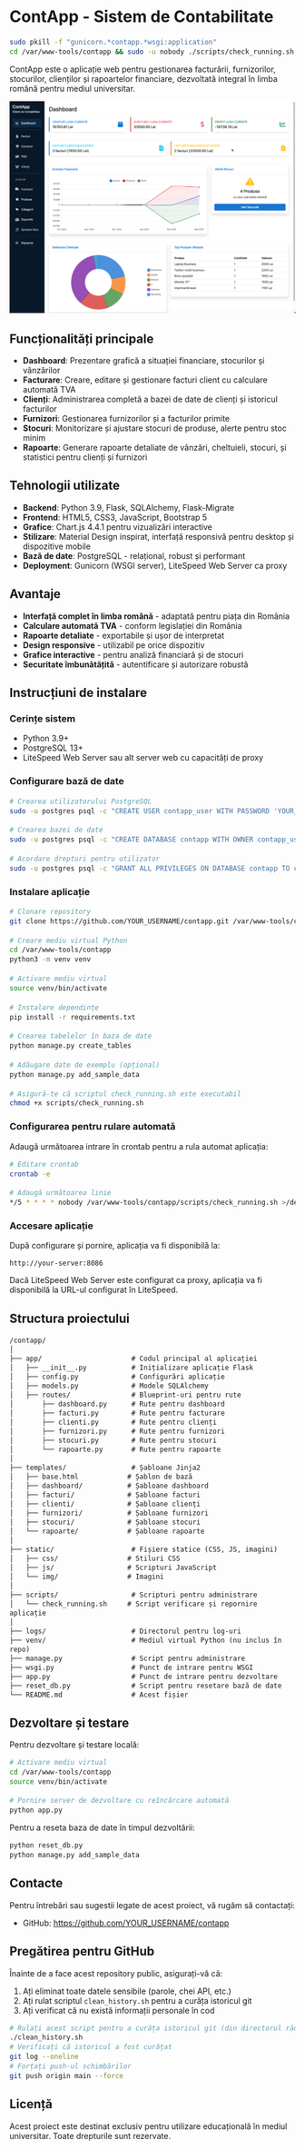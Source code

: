 # ContApp - Sistem de Contabilitate

```bash
sudo pkill -f "gunicorn.*contapp.*wsgi:application"
cd /var/www-tools/contapp && sudo -u nobody ./scripts/check_running.sh
```

ContApp este o aplicație web pentru gestionarea facturării, furnizorilor, stocurilor, clienților și rapoartelor financiare, dezvoltată integral în limba română pentru mediul universitar.

![ContApp Dashboard](md.img/app-screenshot.png)

## Funcționalități principale

- **Dashboard**: Prezentare grafică a situației financiare, stocurilor și vânzărilor
- **Facturare**: Creare, editare și gestionare facturi client cu calculare automată TVA
- **Clienți**: Administrarea completă a bazei de date de clienți și istoricul facturilor
- **Furnizori**: Gestionarea furnizorilor și a facturilor primite
- **Stocuri**: Monitorizare și ajustare stocuri de produse, alerte pentru stoc minim
- **Rapoarte**: Generare rapoarte detaliate de vânzări, cheltuieli, stocuri, și statistici pentru clienți și furnizori

## Tehnologii utilizate

- **Backend**: Python 3.9, Flask, SQLAlchemy, Flask-Migrate
- **Frontend**: HTML5, CSS3, JavaScript, Bootstrap 5
- **Grafice**: Chart.js 4.4.1 pentru vizualizări interactive
- **Stilizare**: Material Design inspirat, interfață responsivă pentru desktop și dispozitive mobile
- **Bază de date**: PostgreSQL - relațional, robust și performant
- **Deployment**: Gunicorn (WSGI server), LiteSpeed Web Server ca proxy

## Avantaje

- **Interfață complet în limba română** - adaptată pentru piața din România
- **Calculare automată TVA** - conform legislației din România
- **Rapoarte detaliate** - exportabile și ușor de interpretat
- **Design responsive** - utilizabil pe orice dispozitiv
- **Grafice interactive** - pentru analiză financiară și de stocuri
- **Securitate îmbunătățită** - autentificare și autorizare robustă

## Instrucțiuni de instalare

### Cerințe sistem
- Python 3.9+
- PostgreSQL 13+
- LiteSpeed Web Server sau alt server web cu capacități de proxy

### Configurare bază de date

```bash
# Crearea utilizatorului PostgreSQL
sudo -u postgres psql -c "CREATE USER contapp_user WITH PASSWORD 'YOUR_PASSWORD_HERE';"

# Crearea bazei de date
sudo -u postgres psql -c "CREATE DATABASE contapp WITH OWNER contapp_user;"

# Acordare drepturi pentru utilizator
sudo -u postgres psql -c "GRANT ALL PRIVILEGES ON DATABASE contapp TO contapp_user;"
```

### Instalare aplicație

```bash
# Clonare repository
git clone https://github.com/YOUR_USERNAME/contapp.git /var/www-tools/contapp

# Creare mediu virtual Python
cd /var/www-tools/contapp
python3 -m venv venv

# Activare mediu virtual
source venv/bin/activate

# Instalare dependințe
pip install -r requirements.txt

# Crearea tabelelor în baza de date
python manage.py create_tables

# Adăugare date de exemplu (opțional)
python manage.py add_sample_data

# Asigură-te că scriptul check_running.sh este executabil
chmod +x scripts/check_running.sh
```

### Configurarea pentru rulare automată

Adaugă următoarea intrare în crontab pentru a rula automat aplicația:

```bash
# Editare crontab
crontab -e

# Adaugă următoarea linie
*/5 * * * * nobody /var/www-tools/contapp/scripts/check_running.sh >/dev/null 2>&1
```

### Accesare aplicație

După configurare și pornire, aplicația va fi disponibilă la:

```
http://your-server:8086
```

Dacă LiteSpeed Web Server este configurat ca proxy, aplicația va fi disponibilă la URL-ul configurat în LiteSpeed.

## Structura proiectului

```
/contapp/
│
├── app/                      # Codul principal al aplicației
│   ├── __init__.py           # Inițializare aplicație Flask
│   ├── config.py             # Configurări aplicație
│   ├── models.py             # Modele SQLAlchemy
│   ├── routes/               # Blueprint-uri pentru rute
│       ├── dashboard.py      # Rute pentru dashboard
│       ├── facturi.py        # Rute pentru facturare
│       ├── clienti.py        # Rute pentru clienți
│       ├── furnizori.py      # Rute pentru furnizori
│       ├── stocuri.py        # Rute pentru stocuri
│       └── rapoarte.py       # Rute pentru rapoarte
│
├── templates/                # Șabloane Jinja2
│   ├── base.html            # Șablon de bază
│   ├── dashboard/           # Șabloane dashboard
│   ├── facturi/             # Șabloane facturi
│   ├── clienti/             # Șabloane clienți
│   ├── furnizori/           # Șabloane furnizori
│   ├── stocuri/             # Șabloane stocuri
│   └── rapoarte/            # Șabloane rapoarte
│
├── static/                   # Fișiere statice (CSS, JS, imagini)
│   ├── css/                 # Stiluri CSS
│   ├── js/                  # Scripturi JavaScript
│   └── img/                 # Imagini
│
├── scripts/                  # Scripturi pentru administrare
│   └── check_running.sh     # Script verificare și repornire aplicație
│
├── logs/                     # Directorul pentru log-uri
├── venv/                     # Mediul virtual Python (nu inclus în repo)
├── manage.py                 # Script pentru administrare
├── wsgi.py                   # Punct de intrare pentru WSGI
├── app.py                    # Punct de intrare pentru dezvoltare
├── reset_db.py               # Script pentru resetare bază de date
└── README.md                 # Acest fișier
```

## Dezvoltare și testare

Pentru dezvoltare și testare locală:

```bash
# Activare mediu virtual
cd /var/www-tools/contapp
source venv/bin/activate

# Pornire server de dezvoltare cu reîncărcare automată
python app.py
```

Pentru a reseta baza de date în timpul dezvoltării:

```bash
python reset_db.py
python manage.py add_sample_data
```

## Contacte

Pentru întrebări sau sugestii legate de acest proiect, vă rugăm să contactați:

- GitHub: https://github.com/YOUR_USERNAME/contapp

## Pregătirea pentru GitHub

Înainte de a face acest repository public, asigurați-vă că:

1. Ați eliminat toate datele sensibile (parole, chei API, etc.)
2. Ați rulat scriptul `clean_history.sh` pentru a curăța istoricul git
3. Ați verificat că nu există informații personale în cod

```bash
# Rulați acest script pentru a curăța istoricul git (din directorul rădăcină)
./clean_history.sh
# Verificați că istoricul a fost curățat
git log --oneline
# Forțați push-ul schimbărilor
git push origin main --force
```

## Licență

Acest proiect este destinat exclusiv pentru utilizare educațională în mediul universitar. Toate drepturile sunt rezervate.
